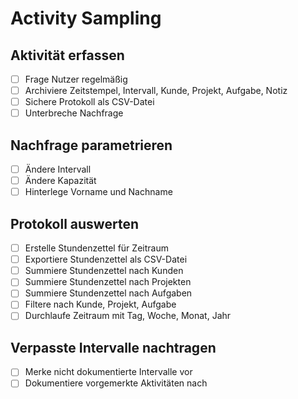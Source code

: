 # Activity Sampling

## Aktivität erfassen

- [ ] Frage Nutzer regelmäßig
- [ ] Archiviere Zeitstempel, Intervall, Kunde, Projekt, Aufgabe, Notiz
- [ ] Sichere Protokoll als CSV-Datei
- [ ] Unterbreche Nachfrage 

## Nachfrage parametrieren

- [ ] Ändere Intervall
- [ ] Ändere Kapazität
- [ ] Hinterlege Vorname und Nachname

## Protokoll auswerten

- [ ] Erstelle Stundenzettel für Zeitraum
- [ ] Exportiere Stundenzettel als CSV-Datei
- [ ] Summiere Stundenzettel nach Kunden
- [ ] Summiere Stundenzettel nach Projekten
- [ ] Summiere Stundenzettel nach Aufgaben
- [ ] Filtere nach Kunde, Projekt, Aufgabe
- [ ] Durchlaufe Zeitraum mit Tag, Woche, Monat, Jahr

## Verpasste Intervalle nachtragen

- [ ] Merke nicht dokumentierte Intervalle vor
- [ ] Dokumentiere vorgemerkte Aktivitäten nach

